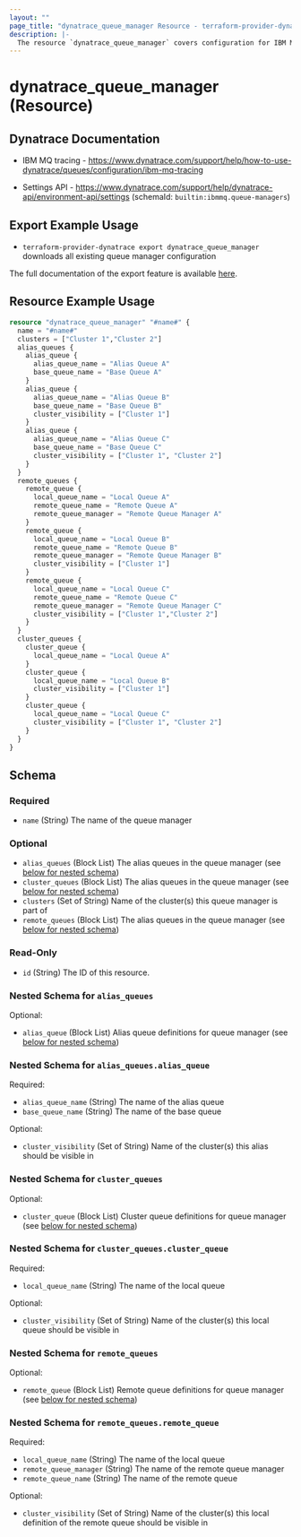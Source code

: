 ```yaml
---
layout: ""
page_title: "dynatrace_queue_manager Resource - terraform-provider-dynatrace"
description: |-
  The resource `dynatrace_queue_manager` covers configuration for IBM MQ Queue Managers
---
```


# dynatrace_queue_manager (Resource)

## Dynatrace Documentation

- IBM MQ tracing - https://www.dynatrace.com/support/help/how-to-use-dynatrace/queues/configuration/ibm-mq-tracing

- Settings API - https://www.dynatrace.com/support/help/dynatrace-api/environment-api/settings (schemaId: `builtin:ibmmq.queue-managers`)

## Export Example Usage

- `terraform-provider-dynatrace export dynatrace_queue_manager` downloads all existing queue manager configuration

The full documentation of the export feature is available [here](https://registry.terraform.io/providers/dynatrace-oss/dynatrace/latest/docs#exporting-existing-configuration-from-a-dynatrace-environment).

## Resource Example Usage

```terraform
resource "dynatrace_queue_manager" "#name#" {
  name = "#name#"
  clusters = ["Cluster 1","Cluster 2"]
  alias_queues {
    alias_queue {
      alias_queue_name = "Alias Queue A"
      base_queue_name = "Base Queue A"
    }
    alias_queue {
      alias_queue_name = "Alias Queue B"
      base_queue_name = "Base Queue B"
      cluster_visibility = ["Cluster 1"]  
    }
    alias_queue {
      alias_queue_name = "Alias Queue C"
      base_queue_name = "Base Queue C"
      cluster_visibility = ["Cluster 1", "Cluster 2"]  
    }
  }
  remote_queues {
    remote_queue {
      local_queue_name = "Local Queue A"
      remote_queue_name = "Remote Queue A"
      remote_queue_manager = "Remote Queue Manager A"
    }
    remote_queue {
      local_queue_name = "Local Queue B"
      remote_queue_name = "Remote Queue B"
      remote_queue_manager = "Remote Queue Manager B"
      cluster_visibility = ["Cluster 1"]    
    }
    remote_queue {
      local_queue_name = "Local Queue C"
      remote_queue_name = "Remote Queue C"
      remote_queue_manager = "Remote Queue Manager C"
      cluster_visibility = ["Cluster 1","Cluster 2"]    
    }
  }
  cluster_queues {
    cluster_queue {
      local_queue_name = "Local Queue A"
    }
    cluster_queue {
      local_queue_name = "Local Queue B"
      cluster_visibility = ["Cluster 1"]    
    }
    cluster_queue {
      local_queue_name = "Local Queue C"
      cluster_visibility = ["Cluster 1", "Cluster 2"]    
    }
  }
}
```

<!-- schema generated by tfplugindocs -->
## Schema

### Required

- `name` (String) The name of the queue manager

### Optional

- `alias_queues` (Block List) The alias queues in the queue manager (see [below for nested schema](#nestedblock--alias_queues))
- `cluster_queues` (Block List) The alias queues in the queue manager (see [below for nested schema](#nestedblock--cluster_queues))
- `clusters` (Set of String) Name of the cluster(s) this queue manager is part of
- `remote_queues` (Block List) The alias queues in the queue manager (see [below for nested schema](#nestedblock--remote_queues))

### Read-Only

- `id` (String) The ID of this resource.

<a id="nestedblock--alias_queues"></a>
### Nested Schema for `alias_queues`

Optional:

- `alias_queue` (Block List) Alias queue definitions for queue manager (see [below for nested schema](#nestedblock--alias_queues--alias_queue))

<a id="nestedblock--alias_queues--alias_queue"></a>
### Nested Schema for `alias_queues.alias_queue`

Required:

- `alias_queue_name` (String) The name of the alias queue
- `base_queue_name` (String) The name of the base queue

Optional:

- `cluster_visibility` (Set of String) Name of the cluster(s) this alias should be visible in



<a id="nestedblock--cluster_queues"></a>
### Nested Schema for `cluster_queues`

Optional:

- `cluster_queue` (Block List) Cluster queue definitions for queue manager (see [below for nested schema](#nestedblock--cluster_queues--cluster_queue))

<a id="nestedblock--cluster_queues--cluster_queue"></a>
### Nested Schema for `cluster_queues.cluster_queue`

Required:

- `local_queue_name` (String) The name of the local queue

Optional:

- `cluster_visibility` (Set of String) Name of the cluster(s) this local queue should be visible in



<a id="nestedblock--remote_queues"></a>
### Nested Schema for `remote_queues`

Optional:

- `remote_queue` (Block List) Remote queue definitions for queue manager (see [below for nested schema](#nestedblock--remote_queues--remote_queue))

<a id="nestedblock--remote_queues--remote_queue"></a>
### Nested Schema for `remote_queues.remote_queue`

Required:

- `local_queue_name` (String) The name of the local queue
- `remote_queue_manager` (String) The name of the remote queue manager
- `remote_queue_name` (String) The name of the remote queue

Optional:

- `cluster_visibility` (Set of String) Name of the cluster(s) this local definition of the remote queue should be visible in
